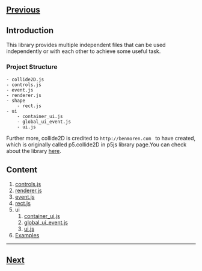 
[Previous](../README.md)
--------------------------------

## Introduction


This library provides multiple independent files that can be used independently or with each other to achieve some useful task.

### Project Structure
```
- collide2D.js
- controls.js
- event.js
- renderer.js
- shape
    - rect.js
- ui
    - container_ui.js
    - global_ui_event.js
    - ui.js
```

Further more, collide2D is credited to `http://benmoren.com ` to have created, which is originally called p5.collide2D in p5js library page.You can check about the library [here](https://github.com/bmoren/p5.collide2D/).

## Content

1) [controls.js](./controls.md)
2) [renderer.js](./renderer.md)
3) [event.js](./event.md)
4) [rect.js](./rect.md)
5) ui
    1) [container_ui.js](./container_ui.md)
    2) [global_ui_event.js](./global_ui_event.md)
    3) [ui.js](./ui.md)
6) [Examples](./examples.md)

---------------------------------------
[Next](./controls.md)
-----------------------------
